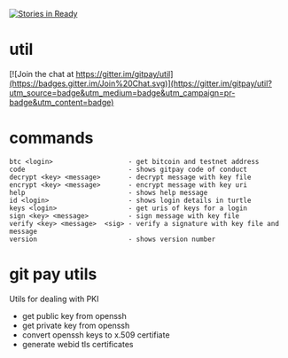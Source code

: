 [![Stories in Ready](https://badge.waffle.io/gitpay/util.png?label=ready&title=Ready)](https://waffle.io/gitpay/util)

# util


[![Join the chat at https://gitter.im/gitpay/util](https://badges.gitter.im/Join%20Chat.svg)](https://gitter.im/gitpay/util?utm_source=badge&utm_medium=badge&utm_campaign=pr-badge&utm_content=badge)

# commands

    btc <login>                   - get bitcoin and testnet address
    code                          - shows gitpay code of conduct
    decrypt <key> <message>       - decrypt message with key file
    encrypt <key> <message>       - encrypt message with key uri
    help                          - shows help message
    id <login>                    - shows login details in turtle
    keys <login>                  - get uris of keys for a login
    sign <key> <message>          - sign message with key file
    verify <key> <message>  <sig> - verify a signature with key file and message
    version                       - shows version number


# git pay utils

Utils for dealing with PKI

* get public key from openssh
* get private key from openssh
* convert openssh keys to x.509 certifiate
* generate webid tls certificates
